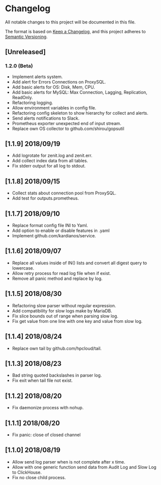 # Changelog
All notable changes to this project will be documented in this file.

The format is based on [Keep a Changelog](https://keepachangelog.com/en/1.0.0/),
and this project adheres to [Semantic Versioning](https://semver.org/spec/v2.0.0.html).

## [Unreleased]
### 1.2.0 (Beta)

- Implement alerts system.
- Add alert for Errors Connections on ProxySQL.
- Add basic alerts for OS: Disk, Mem, CPU.
- Add basic alerts for MySQL: Max Connection, Lagging, Replication, ReadOnly.
- Refactoring logging.
- Allow environment variables in config file.
- Refactoring config skeleton to show hierarchy for collect and alerts.
- Send alerts notifications to Slack.
- Prometheus exporter unexpected end of input stream.
- Replace own OS collector to github.com/shirou/gopsutil

## [1.1.9] 2018/09/19

- Add logrotate for zenit.log and zenit.err.
- Add collect index data from all tables.
- Fix stderr output for all log to stdout.

## [1.1.8] 2018/09/15

- Collect stats about connection pool from ProxySQL.
- Add test for outputs.prometheus.

## [1.1.7] 2018/09/10

- Replace format config file INI to Yaml.
- Add option to enable or disable features in .yaml
- Implement github.com/kardianos/service.

## [1.1.6] 2018/09/07

- Replace all values inside of IN() lists and convert all digest query to lowercase.
- Allow retry process for read log file when if exist.
- Remove all panic method and replace by log.

## [1.1.5] 2018/08/30

- Refactoring slow parser without regular expression.
- Add compatibility for slow logs make by MariaDB.
- Fix slice bounds out of range when parsing slow log.
- Fix get value from one line with one key and value from slow log.

## [1.1.4] 2018/08/24

- Replace own tail by github.com/hpcloud/tail.

## [1.1.3] 2018/08/23

- Bad string quoted backslashes in parser log.
- Fix exit when tail file not exist.

## [1.1.2] 2018/08/20

- Fix daemonize process with nohup.

## [1.1.1] 2018/08/20

- Fix panic: close of closed channel

## [1.1.0] 2018/08/19

- Allow send log parser when is not complete after x time.
- Allow with one generic function send data from Audit Log and Slow Log to ClickHouse.
- Fix no close child process.
